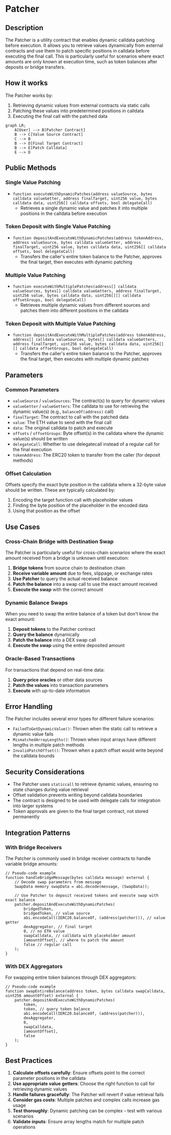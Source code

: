 # Patcher

## Description

The Patcher is a utility contract that enables dynamic calldata patching before execution. It allows you to retrieve values dynamically from external contracts and use them to patch specific positions in calldata before executing the final call. This is particularly useful for scenarios where exact amounts are only known at execution time, such as token balances after deposits or bridge transfers.

## How it works

The Patcher works by:
1. Retrieving dynamic values from external contracts via static calls
2. Patching these values into predetermined positions in calldata
3. Executing the final call with the patched data

```mermaid
graph LR;
    A[User] --> B[Patcher Contract]
    B --> C[Value Source Contract]
    C --> B
    B --> D[Final Target Contract]
    B --> E[Patch Calldata]
    E --> D
```

## Public Methods

### Single Value Patching

- `function executeWithDynamicPatches(address valueSource, bytes calldata valueGetter, address finalTarget, uint256 value, bytes calldata data, uint256[] calldata offsets, bool delegateCall)`
  - Retrieves a single dynamic value and patches it into multiple positions in the calldata before execution

### Token Deposit with Single Value Patching

- `function depositAndExecuteWithDynamicPatches(address tokenAddress, address valueSource, bytes calldata valueGetter, address finalTarget, uint256 value, bytes calldata data, uint256[] calldata offsets, bool delegateCall)`
  - Transfers the caller's entire token balance to the Patcher, approves the final target, then executes with dynamic patching

### Multiple Value Patching

- `function executeWithMultiplePatches(address[] calldata valueSources, bytes[] calldata valueGetters, address finalTarget, uint256 value, bytes calldata data, uint256[][] calldata offsetGroups, bool delegateCall)`
  - Retrieves multiple dynamic values from different sources and patches them into different positions in the calldata

### Token Deposit with Multiple Value Patching

- `function depositAndExecuteWithMultiplePatches(address tokenAddress, address[] calldata valueSources, bytes[] calldata valueGetters, address finalTarget, uint256 value, bytes calldata data, uint256[][] calldata offsetGroups, bool delegateCall)`
  - Transfers the caller's entire token balance to the Patcher, approves the final target, then executes with multiple dynamic patches

## Parameters

### Common Parameters

- `valueSource` / `valueSources`: The contract(s) to query for dynamic values
- `valueGetter` / `valueGetters`: The calldata to use for retrieving the dynamic value(s) (e.g., `balanceOf(address)` call)
- `finalTarget`: The contract to call with the patched data
- `value`: The ETH value to send with the final call
- `data`: The original calldata to patch and execute
- `offsets` / `offsetGroups`: Byte offset(s) in the calldata where the dynamic value(s) should be written
- `delegateCall`: Whether to use delegatecall instead of a regular call for the final execution
- `tokenAddress`: The ERC20 token to transfer from the caller (for deposit methods)

### Offset Calculation

Offsets specify the exact byte position in the calldata where a 32-byte value should be written. These are typically calculated by:
1. Encoding the target function call with placeholder values
2. Finding the byte position of the placeholder in the encoded data
3. Using that position as the offset

## Use Cases

### Cross-Chain Bridge with Destination Swap

The Patcher is particularly useful for cross-chain scenarios where the exact amount received from a bridge is unknown until execution:

1. **Bridge tokens** from source chain to destination chain
2. **Receive variable amount** due to fees, slippage, or exchange rates
3. **Use Patcher** to query the actual received balance
4. **Patch the balance** into a swap call to use the exact amount received
5. **Execute the swap** with the correct amount

### Dynamic Balance Swaps

When you need to swap the entire balance of a token but don't know the exact amount:

1. **Deposit tokens** to the Patcher contract
2. **Query the balance** dynamically
3. **Patch the balance** into a DEX swap call
4. **Execute the swap** using the entire deposited amount

### Oracle-Based Transactions

For transactions that depend on real-time data:

1. **Query price oracles** or other data sources
2. **Patch the values** into transaction parameters
3. **Execute** with up-to-date information

## Error Handling

The Patcher includes several error types for different failure scenarios:

- `FailedToGetDynamicValue()`: Thrown when the static call to retrieve a dynamic value fails
- `MismatchedArrayLengths()`: Thrown when input arrays have different lengths in multiple patch methods
- `InvalidPatchOffset()`: Thrown when a patch offset would write beyond the calldata bounds

## Security Considerations

- The Patcher uses `staticcall` to retrieve dynamic values, ensuring no state changes during value retrieval
- Offset validation prevents writing beyond calldata boundaries
- The contract is designed to be used with delegate calls for integration into larger systems
- Token approvals are given to the final target contract, not stored permanently

## Integration Patterns

### With Bridge Receivers

The Patcher is commonly used in bridge receiver contracts to handle variable bridge amounts:

```solidity
// Pseudo-code example
function handleBridgeMessage(bytes calldata message) external {
    // Decode swap parameters from message
    SwapData memory swapData = abi.decode(message, (SwapData));
    
    // Use Patcher to deposit received tokens and execute swap with exact balance
    patcher.depositAndExecuteWithDynamicPatches(
        bridgedToken,
        bridgedToken, // value source
        abi.encodeCall(IERC20.balanceOf, (address(patcher))), // value getter
        dexAggregator, // final target
        0, // no ETH value
        swapCalldata, // calldata with placeholder amount
        [amountOffset], // where to patch the amount
        false // regular call
    );
}
```

### With DEX Aggregators

For swapping entire token balances through DEX aggregators:

```solidity
// Pseudo-code example
function swapEntireBalance(address token, bytes calldata swapCalldata, uint256 amountOffset) external {
    patcher.depositAndExecuteWithDynamicPatches(
        token,
        token, // query token balance
        abi.encodeCall(IERC20.balanceOf, (address(patcher))),
        dexAggregator,
        0,
        swapCalldata,
        [amountOffset],
        false
    );
}
```

## Best Practices

1. **Calculate offsets carefully**: Ensure offsets point to the correct parameter positions in the calldata
2. **Use appropriate value getters**: Choose the right function to call for retrieving dynamic values
3. **Handle failures gracefully**: The Patcher will revert if value retrieval fails
4. **Consider gas costs**: Multiple patches and complex calls increase gas usage
5. **Test thoroughly**: Dynamic patching can be complex - test with various scenarios
6. **Validate inputs**: Ensure array lengths match for multiple patch operations